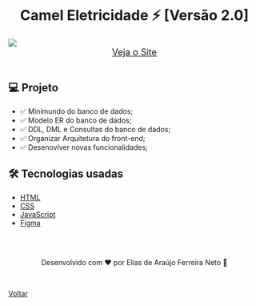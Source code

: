 <h1 align="center">Camel Eletricidade ⚡ [Versão 2.0]</h1>

<img src="./demonstracao.gif">

<div align="center">
    <a style="font-size: 18px" href="https://elias-neto.github.io/camel-eletricidade/2.0/frontend/" target="_blank"> Veja o Site</a>
</div>

<br>

## 💻 Projeto

- ✅ Minimundo do banco de dados;
- ✅ Modelo ER do banco de dados;
- ✅ DDL, DML e Consultas do banco de dados;
- ✅ Organizar Arquitetura do front-end;
- ✅ Desenovlver novas funcionalidades;

<h2> 🛠 Tecnologias usadas </h2>

- [HTML](https://www.w3schools.com/html/)
- [CSS](https://www.w3schools.com/css/default.asp)
- [JavaScript](https://www.w3schools.com/js/)
- [Figma](https://www.figma.com/design/)

<br>
<br>

<p align="center"> Desenvolvido com ❤ por Elias de Araújo Ferreira Neto 👋 <p>

<br>

<a href="../README.md">Voltar</a>
